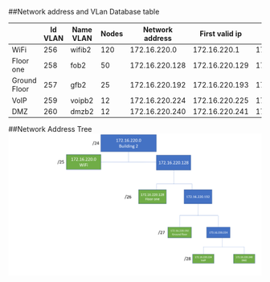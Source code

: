 
##Network address and VLan Database table


|               |   Id VLAN     | Name VLAN   |  Nodes |  Network address | First valid ip  |  Last valid ip  |  Broadcast address |
|---            |---            |---          |---     |---               |---              |---              |---                 |
|  WiFi         |    256        |wifib2       |  120   | 172.16.220.0     | 172.16.220.1    | 172.16.220.126  | 172.16.220.127     |
|  Floor one    |    258        |fob2         |  50    | 172.16.220.128   | 172.16.220.129  | 172.16.220.190  | 172.16.220.191     |
|  Ground Floor |    257        |gfb2         |  25    | 172.16.220.192   | 172.16.220.193  | 172.16.220.222  | 172.16.220.223     |
|  VoIP         |    259        |voipb2       |  12    | 172.16.220.224   | 172.16.220.225  | 172.16.220.238  | 172.16.220.239     |
|  DMZ          |    260        |dmzb2        |  12    | 172.16.220.240   | 172.16.220.241  | 172.16.220.254  | 172.16.220.255     |




##Network Address Tree
![Network Address Tree](Figures/Arvore.PNG)




